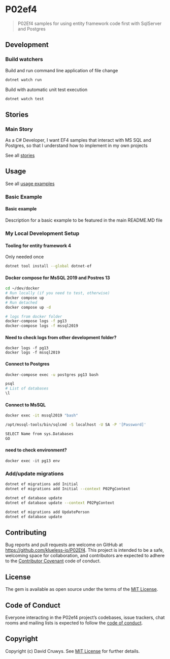 # P02ef4

> P02Ef4 samples for using entity framework code first with SqlServer and Postgres

## Development

### Build watchers

Build and run command line application of file change

```bash
dotnet watch run
```

Build with automatic unit test execution

```bash
dotnet watch test
```

## Stories

### Main Story

As a C# Developer, I want EF4 samples that interact with MS SQL and Postgres, so that I understand how to implement in my own projects

See all [stories](./STORIES.md)

## Usage

See all [usage examples](./USAGE.md)

### Basic Example

#### Basic example

Description for a basic example to be featured in the main README.MD file

### My Local Development Setup

#### Tooling for entity framework 4

Only needed once

```bash
dotnet tool install --global dotnet-ef
```

#### Docker compose for MsSQL 2019 and Postres 13

```bash
cd ~/dev/docker
# Run locally (if you need to test, otherwise)
docker compose up
# Run detached
docker compose up -d

# logs from docker folder
docker-compose logs -f pg13
docker-compose logs -f mssql2019
```

#### Need to check logs from other development folder?

```
docker logs -f pg13
docker logs -f mssql2019
```

#### Connect to Postgres

```bash
docker-compose exec -u postgres pg13 bash

psql
# List of databases
\l
```

#### Connect to MsSQL

```bash
docker exec -it mssql2019 "bash"

/opt/mssql-tools/bin/sqlcmd -S localhost -U SA -P '[Password]'

SELECT Name from sys.Databases
GO
```

#### need to check environment?

```
docker exec -it pg13 env
```

### Add/update migrations

```bash
dotnet ef migrations add Initial
dotnet ef migrations add Initial --context P02PgContext

dotnet ef database update
dotnet ef database update --context P02PgContext

dotnet ef migrations add UpdatePerson
dotnet ef database update
```

## Contributing

Bug reports and pull requests are welcome on GitHub at https://github.com/klueless-io/P02Ef4. This project is intended to be a safe, welcoming space for collaboration, and contributors are expected to adhere to the [Contributor Covenant](http://contributor-covenant.org) code of conduct.

## License

The gem is available as open source under the terms of the [MIT License](https://opensource.org/licenses/MIT).

## Code of Conduct

Everyone interacting in the P02ef4 project’s codebases, issue trackers, chat rooms and mailing lists is expected to follow the [code of conduct](https://github.com/klueless-io/P02Ef4/blob/master/CODE_OF_CONDUCT.md).

## Copyright

Copyright (c) David Cruwys. See [MIT License](LICENSE.txt) for further details.

